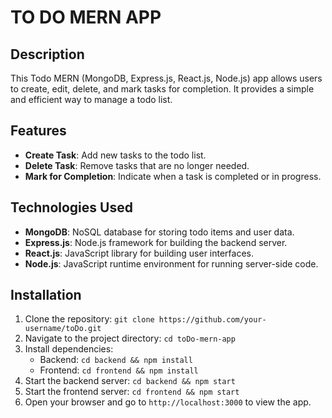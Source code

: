 # TO DO MERN APP




## Description
This Todo MERN (MongoDB, Express.js, React.js, Node.js) app allows users to create, edit, delete, and mark tasks for completion. It provides a simple and efficient way to manage a todo list.

## Features
- **Create Task**: Add new tasks to the todo list.
- **Delete Task**: Remove tasks that are no longer needed.
- **Mark for Completion**: Indicate when a task is completed or in progress.

## Technologies Used
- **MongoDB**: NoSQL database for storing todo items and user data.
- **Express.js**: Node.js framework for building the backend server.
- **React.js**: JavaScript library for building user interfaces.
- **Node.js**: JavaScript runtime environment for running server-side code.

## Installation
1. Clone the repository: `git clone https://github.com/your-username/toDo.git`
2. Navigate to the project directory: `cd toDo-mern-app`
3. Install dependencies:
   - Backend: `cd backend && npm install`
   - Frontend: `cd frontend && npm install`
4. Start the backend server: `cd backend && npm start`
5. Start the frontend server: `cd frontend && npm start`
6. Open your browser and go to `http://localhost:3000` to view the app.




